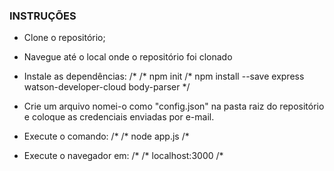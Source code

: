 ### INSTRUÇÕES
- Clone o repositório;

- Navegue até o local onde o repositório foi clonado

- Instale as dependências: 
/*
/* npm init
/* npm install --save express watson-developer-cloud body-parser
*/

- Crie um arquivo nomei-o como "config.json" na pasta raiz do repositório e coloque as credenciais enviadas por e-mail.

- Execute o comando: 
/*
/* node app.js
/*

- Execute o navegador em: 
/*
/* localhost:3000
/*
